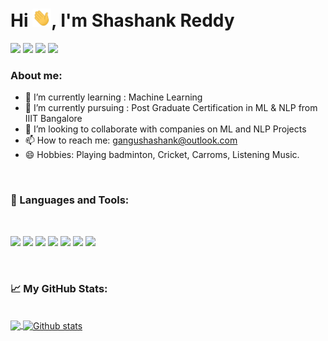 <h1>Hi <img src="https://raw.githubusercontent.com/ABSphreak/ABSphreak/master/gifs/Hi.gif" width="30px">, I'm Shashank Reddy</h1>
<p align = "center">

[<img height="35" src="https://img.shields.io/badge/kaggle-%2312100E.svg?&style=for-the-badge&logo=kaggle&logoColor=black&color=white" />](https://www.kaggle.com/shashankreddy588)
[<img height="35" src ="https://img.shields.io/badge/GitHub-%2312100E.svg?&style=for-the-badge&logo=GitHub&logoColor=black&color=white">](https://github.com/shashank588) 
[<img height="35" src="https://img.shields.io/badge/linkedin-%2312100E.svg?&style=for-the-badge&logo=linkedin&logoColor=black&color=white" />](https://www.linkedin.com/Shashank-Reddy)
[<img height="35" src="https://img.shields.io/badge/instagram-%2312100E.svg?&style=for-the-badge&logo=instagram&logoColor=black&color=white" />](https://instagram.com/shashank_banti)

</p>
  
 ### About me:
- 🔭 I’m currently learning : Machine Learning
- 🌱 I’m currently pursuing : Post Graduate Certification in ML & NLP from IIIT Bangalore 
- 👯 I’m looking to collaborate with companies on ML and NLP Projects
- 📫 How to reach me: gangushashank@outlook.com
- 😄 Hobbies: Playing badminton, Cricket, Carroms, Listening Music.

<br/>



### 🧰 Languages and Tools:
<br>

<code><img height="30" src="https://upload.wikimedia.org/wikipedia/commons/e/ed/Pandas_logo.svg"></code>
<code><img height="30" src="https://upload.wikimedia.org/wikipedia/commons/c/c3/Python-logo-notext.svg"></code> 
<code><img height="30" src="https://upload.wikimedia.org/wikipedia/commons/3/31/NumPy_logo_2020.svg"></code>
<code><img height="30" src="https://upload.wikimedia.org/wikipedia/en/5/56/Matplotlib_logo.svg"></code>
<code><img height="30" src="https://pngimg.com/uploads/mysql/mysql_PNG35.png"></code>
<code><img height="30" src="https://upload.wikimedia.org/wikipedia/commons/0/05/Scikit_learn_logo_small.svg"></code>
<code><img height="30" src="https://upload.wikimedia.org/wikipedia/commons/3/37/Plotly-logo-01-square.png"></code>

<br>

### 📈 My GitHub Stats:
<br>
  <a href="https://github.com/shashank588">
  <img align="center" src="https://github-readme-stats.vercel.app/api/top-langs/?username=shashank588&theme=default&hide_langs_below=1" />
</a>
<a href="https://github.com/shashank588">
 <img align="center" src="https://github-readme-stats.vercel.app/api?username=shashank588&show_icons=true&theme=default&line_height=27" alt="Github stats"/>
</a>


<div align="center">
  
  
</div>
